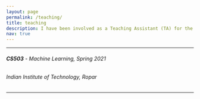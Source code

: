```yaml
---
layout: page
permalink: /teaching/
title: teaching
description: I have been involved as a Teaching Assistant (TA) for the following courses.
nav: true
---
```


***
###### **CS503** - _Machine Learning_, _Spring 2021_
###### Indian Institute of Technology, Ropar
***